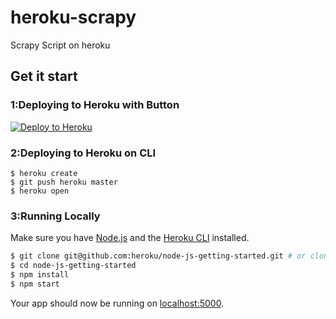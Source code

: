# heroku-scrapy

Scrapy Script on heroku

## Get it start 

### 1:Deploying to Heroku with Button
[![Deploy to Heroku](https://www.herokucdn.com/deploy/button.png)](https://heroku.com/deploy)

### 2:Deploying to Heroku on CLI

```
$ heroku create
$ git push heroku master
$ heroku open
```

### 3:Running Locally

Make sure you have [Node.js](http://nodejs.org/) and the [Heroku CLI](https://cli.heroku.com/) installed.

```sh
$ git clone git@github.com:heroku/node-js-getting-started.git # or clone your own fork
$ cd node-js-getting-started
$ npm install
$ npm start
```

Your app should now be running on [localhost:5000](http://localhost:5000/).
